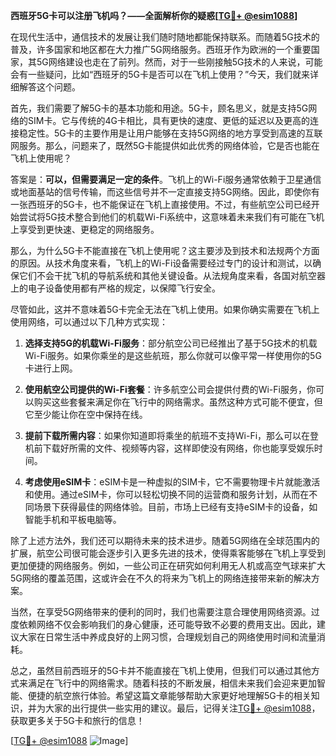 **西班牙5G卡可以注册飞机吗？——全面解析你的疑惑[[TG💪+ @esim1088](https://t.me/s/esim1088)]**

在现代生活中，通信技术的发展让我们随时随地都能保持联系。而随着5G技术的普及，许多国家和地区都在大力推广5G网络服务。西班牙作为欧洲的一个重要国家，其5G网络建设也走在了前列。然而，对于一些刚接触5G技术的人来说，可能会有一些疑问，比如“西班牙的5G卡是否可以在飞机上使用？”今天，我们就来详细解答这个问题。

首先，我们需要了解5G卡的基本功能和用途。5G卡，顾名思义，就是支持5G网络的SIM卡。它与传统的4G卡相比，具有更快的速度、更低的延迟以及更高的连接稳定性。5G卡的主要作用是让用户能够在支持5G网络的地方享受到高速的互联网服务。那么，问题来了，既然5G卡能提供如此优秀的网络体验，它是否也能在飞机上使用呢？

答案是：**可以，但需要满足一定的条件**。飞机上的Wi-Fi服务通常依赖于卫星通信或地面基站的信号传输，而这些信号并不一定直接支持5G网络。因此，即使你有一张西班牙的5G卡，也不能保证在飞机上直接使用。不过，有些航空公司已经开始尝试将5G技术整合到他们的机载Wi-Fi系统中，这意味着未来我们有可能在飞机上享受到更快速、更稳定的网络服务。

那么，为什么5G卡不能直接在飞机上使用呢？这主要涉及到技术和法规两个方面的原因。从技术角度来看，飞机上的Wi-Fi设备需要经过专门的设计和测试，以确保它们不会干扰飞机的导航系统和其他关键设备。从法规角度来看，各国对航空器上的电子设备使用都有严格的规定，以保障飞行安全。

尽管如此，这并不意味着5G卡完全无法在飞机上使用。如果你确实需要在飞机上使用网络，可以通过以下几种方式实现：

1. **选择支持5G的机载Wi-Fi服务**：部分航空公司已经推出了基于5G技术的机载Wi-Fi服务。如果你乘坐的是这些航班，那么你就可以像平常一样使用你的5G卡进行上网。

2. **使用航空公司提供的Wi-Fi套餐**：许多航空公司会提供付费的Wi-Fi服务，你可以购买这些套餐来满足你在飞行中的网络需求。虽然这种方式可能不便宜，但它至少能让你在空中保持在线。

3. **提前下载所需内容**：如果你知道即将乘坐的航班不支持Wi-Fi，那么可以在登机前下载好所需的文件、视频等内容，这样即使没有网络，你也能享受娱乐时间。

4. **考虑使用eSIM卡**：eSIM卡是一种虚拟的SIM卡，它不需要物理卡片就能激活和使用。通过eSIM卡，你可以轻松切换不同的运营商和服务计划，从而在不同场景下获得最佳的网络体验。目前，市场上已经有支持eSIM卡的设备，如智能手机和平板电脑等。

除了上述方法外，我们还可以期待未来的技术进步。随着5G网络在全球范围内的扩展，航空公司很可能会逐步引入更多先进的技术，使得乘客能够在飞机上享受到更加便捷的网络服务。例如，一些公司正在研究如何利用无人机或高空气球来扩大5G网络的覆盖范围，这或许会在不久的将来为飞机上的网络连接带来新的解决方案。

当然，在享受5G网络带来的便利的同时，我们也需要注意合理使用网络资源。过度依赖网络不仅会影响我们的身心健康，还可能导致不必要的费用支出。因此，建议大家在日常生活中养成良好的上网习惯，合理规划自己的网络使用时间和流量消耗。

总之，虽然目前西班牙的5G卡并不能直接在飞机上使用，但我们可以通过其他方式来满足在飞行中的网络需求。随着科技的不断发展，相信未来我们会迎来更加智能、便捷的航空旅行体验。希望这篇文章能够帮助大家更好地理解5G卡的相关知识，并为大家的出行提供一些实用的建议。最后，记得关注[TG💪+ @esim1088](https://t.me/s/esim1088)，获取更多关于5G卡和旅行的信息！

[[TG💪+ @esim1088](https://t.me/s/esim1088) ![Image](https://i.postimg.cc/4NQfJmqS/Snipaste-2025-05-13-00-14-12.png)]